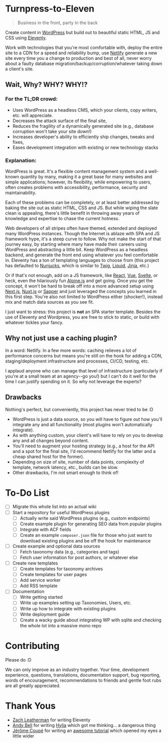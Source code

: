 # Turnpress-to-Eleven

> Business in the front, party in the back

Create content in [WordPress](https://wordpress.org) but build out to beautiful static HTML, JS and CSS using [Eleventy](https://www.11ty.dev).

Work with technologies that you're most comfortable with, deploy the entire site to a CDN for a speed and reliability bump, use [Netlify](https://www.netlify.com/) generate a new site every time you a change to production and best of all, never worry about a faulty database migration/backup/corruption/whatever taking down a client's site.

## Wait, Why? WHY? WHY!?

### For the TL;DR crowd:

- Uses WordPress as a headless CMS, which your clients, copy writers, etc. will appreciate.
- Decreases the attack surface of the final site,
- Reduces the fragility of a dynamically generated site (e.g., database corruption won't take your site down!)
- Increases developer's ability to efficiently ship changes, tweaks and fixes,
- Eases development integration with existing or new technology stacks

### Explanation:

WordPress is great. It's a flexible content management system and a well-known quantity by many, making it a great base for many websites and simple applications; however, its flexibility, while empowering to users, often creates problems with accessibility, performance, security and maintainability.

Each of these problems can be completely, or at least better addressed by baking the site out as static HTML, CSS and JS. But while wiping the slate clean is appealing, there's little benefit in throwing away years of knowledge and expertise to chase the current hotness.

Web developers of all stripes often have themed, extended and deployed many WordPress instances. Though the Internet is ablaze with SPA and JS framework hype, it's a steep curve to follow. Why not make the start of that journey easy, by starting where many have made their careers using WordPress and abstracting a little bit. Keep WordPress as a headless backend, and generate the front end using whatever you feel comfortable in. Eleventy has a ton of templating languages to choose from (this project has defaulted to [Nunjucks](https://mozilla.github.io/nunjucks/), which is similar to [Twig](https://twig.symfony.com/), [Liquid](https://shopify.github.io/liquid/), [Jinja](https://jinja.palletsprojects.com/en/2.11.x/), etc.)

Or if that's not enough, add on a JS framework, like [React](https://reactjs.org/), [Vue](https://vuejs.org/), [Svelte](https://svelte.dev/), or heck, even the hilariously fun [Alpine.js](https://github.com/alpinejs/alpine) and get going. Once you get the concept, it won't be hard to break off into a more advanced setup using [Next.js](https://nextjs.org/), [Nuxt.js](https://nuxtjs.org/) or [Sapper](https://sapper.svelte.dev/) and just leveraged the concepts you learned in this first step. You're also not limited to WordPress either (shocker!), instead mix and match data sources as you see fit.

I just want to stress: this project is **not** an SPA starter template. Besides the use of Eleventy and Wordpress, you are free to stick to static, or build with whatever tickles your fancy.

## Why not just use a caching plugin?

In a word: Netlify. In a few more words: caching relieves a lot of performance concerns but means you're still on the hook for adding a CDN, staging/deployment infrastructure and processes, CI/CD, testing, etc.

I applaud anyone who can manage that level of infrastructure (particularly if you're at a small team at an agency--go you!) but I can't do it well for the time I can justify spending on it. So why not leverage the experts?

## Drawbacks

Nothing's perfect, but conveniently, this project has never tried to be :D

- WordPress is just a data source, so you will have to figure out how you'll integrate any and all functionality (most plugins won't automatically integrate).
- As with anything custom, your client's will have to rely on you to develop any and all changes beyond content.
- You'll need to augment your hosting strategy (e.g., a host for the API and a spot for the final site, I'd recommend Netlify for the latter and a cheap shared host for the former).
- Depending on size of site, number of data points, complexity of template, network latency, etc., builds can be slow.
- Other drawbacks, I'm not smart enough to think of!

# To-Do List

- [ ] Migrate this whole list into an actual wiki
- [ ] Start a repository for useful WordPress plugins
  - [ ] Actually write said WordPress plugins (e.g., custom endpoints)
  - [ ] Create example plugin for generating SEO data from popular plugins
  - [ ] Integrate with ACF fields
  - [ ] Create an example `composer.json` file for those who just want to download existing plugins and be off the hook for maintenance
- [ ] Create example and optional data sources
  - [ ] Fetch taxonomy data (e.g., categories and tags)
  - [ ] Fetch user information for post authors, or whatever else
- [ ] Create new templates
  - [ ] Create templates for taxonomy archives
  - [ ] Create templates for user pages
  - [ ] Add service worker
  - [ ] Add RSS template
- [ ] Documentation
  - [ ] Write getting started
  - [ ] Write up examples setting up Taxonomies, Users, etc.
  - [ ] Write up how to integrate with existing plugins
  - [ ] Write deployment guide
  - [ ] Create a wacky guide about integrating WP with sqlite and checking the whole lot into a massive mono repo

# Contributing

Please do :D

We can only improve as an industry together. Your time, development experience, questions, translations, documentation support, bug reporting, words of encouragement, recommendations to friends and gentle foot rubs are all greatly appreciated.

# Thank Yous

- [Zach Leatherman](https://twitter.com/zachleat) for writing Eleventy
- [Andy Bell](https://twitter.com/hankchizljaw) for writing [Hylia](https://hylia.website/) which got me thinking... a dangerous thing
- [Jérôme Coupé](https://twitter.com/jeromecoupe) for writing an [awesome tutorial](https://www.webstoemp.com/blog/headless-cms-graphql-api-eleventy/) which opened my eyes a little wider
